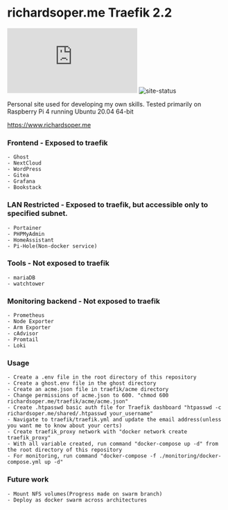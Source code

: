 # richardsoper.me Traefik 2.2

![mozilla-obs](https://img.shields.io/mozilla-observatory/grade-score/richardsoper.me?publish)
![site-status](https://img.shields.io/website?url=https%3A%2F%2Fwww.richardsoper.me)

Personal site used for developing my own skills.
Tested primarily on Raspberry Pi 4 running Ubuntu 20.04 64-bit

https://www.richardsoper.me

### Frontend - Exposed to traefik

    - Ghost
    - NextCloud
    - WordPress
    - Gitea
    - Grafana
    - Bookstack

### LAN Restricted - Exposed to traefik, but accessible only to specified subnet.

    - Portainer
    - PHPMyAdmin
    - HomeAssistant
    - Pi-Hole(Non-docker service)

### Tools - Not exposed to traefik

    - mariaDB
    - watchtower

### Monitoring backend - Not exposed to traefik

    - Prometheus
    - Node Exporter
    - Arm Exporter
    - cAdvisor
    - Promtail
    - Loki

### Usage

    - Create a .env file in the root directory of this repository
    - Create a ghost.env file in the ghost directory
    - Create an acme.json file in traefik/acme directory
    - Change permissions of acme.json to 600. "chmod 600 richardsoper.me/traefik/acme/acme.json"
    - Create .htpasswd basic auth file for Traefik dashboard "htpasswd -c richardsoper.me/shared/.htpasswd your_username"
    - Navigate to traefik/traefik.yml and update the email address(unless you want me to know about your certs)
    - Create traefik_proxy network with "docker network create traefik_proxy"
    - With all variable created, run command "docker-compose up -d" from the root directory of this repository
    - For monitoring, run command "docker-compose -f ./monitoring/docker-compose.yml up -d"

### Future work

    - Mount NFS volumes(Progress made on swarm branch)
    - Deploy as docker swarm across architectures
